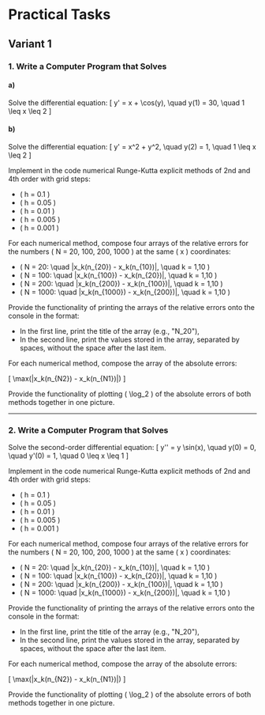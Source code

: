 # Practical Tasks

## Variant 1

### 1. Write a Computer Program that Solves

#### a) 
Solve the differential equation:
\[
y' = x + \cos(y), \quad y(1) = 30, \quad 1 \leq x \leq 2
\]

#### b)
Solve the differential equation:
\[
y' = x^2 + y^2, \quad y(2) = 1, \quad 1 \leq x \leq 2
\]

Implement in the code numerical Runge-Kutta explicit methods of 2nd and 4th order with grid steps:
- \( h = 0.1 \)
- \( h = 0.05 \)
- \( h = 0.01 \)
- \( h = 0.005 \)
- \( h = 0.001 \)

For each numerical method, compose four arrays of the relative errors for the numbers \( N = 20, 100, 200, 1000 \) at the same \( x \) coordinates:

- \( N = 20: \quad |x_k(n_{20}) - x_k(n_{10})|, \quad k = 1,10 \)
- \( N = 100: \quad |x_k(n_{100}) - x_k(n_{20})|, \quad k = 1,10 \)
- \( N = 200: \quad |x_k(n_{200}) - x_k(n_{100})|, \quad k = 1,10 \)
- \( N = 1000: \quad |x_k(n_{1000}) - x_k(n_{200})|, \quad k = 1,10 \)

Provide the functionality of printing the arrays of the relative errors onto the console in the format:

- In the first line, print the title of the array (e.g., "N_20"),
- In the second line, print the values stored in the array, separated by spaces, without the space after the last item.

For each numerical method, compose the array of the absolute errors:

\[
\max(|x_k(n_{N2}) - x_k(n_{N1})|)
\]

Provide the functionality of plotting \( \log_2 \) of the absolute errors of both methods together in one picture.

---

### 2. Write a Computer Program that Solves

Solve the second-order differential equation:
\[
y'' = y \sin(x), \quad y(0) = 0, \quad y'(0) = 1, \quad 0 \leq x \leq 1
\]

Implement in the code numerical Runge-Kutta explicit methods of 2nd and 4th order with grid steps:
- \( h = 0.1 \)
- \( h = 0.05 \)
- \( h = 0.01 \)
- \( h = 0.005 \)
- \( h = 0.001 \)

For each numerical method, compose four arrays of the relative errors for the numbers \( N = 20, 100, 200, 1000 \) at the same \( x \) coordinates:

- \( N = 20: \quad |x_k(n_{20}) - x_k(n_{10})|, \quad k = 1,10 \)
- \( N = 100: \quad |x_k(n_{100}) - x_k(n_{20})|, \quad k = 1,10 \)
- \( N = 200: \quad |x_k(n_{200}) - x_k(n_{100})|, \quad k = 1,10 \)
- \( N = 1000: \quad |x_k(n_{1000}) - x_k(n_{200})|, \quad k = 1,10 \)

Provide the functionality of printing the arrays of the relative errors onto the console in the format:

- In the first line, print the title of the array (e.g., "N_20"),
- In the second line, print the values stored in the array, separated by spaces, without the space after the last item.

For each numerical method, compose the array of the absolute errors:

\[
\max(|x_k(n_{N2}) - x_k(n_{N1})|)
\]

Provide the functionality of plotting \( \log_2 \) of the absolute errors of both methods together in one picture.